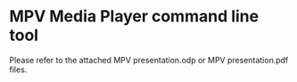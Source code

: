 # MPV Media Player command line tool

Please refer to the attached MPV presentation.odp or MPV presentation.pdf files.
